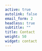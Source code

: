 ```yaml
---
active: true
autolink: false
email_form: 2
headless: true
subtitle: ""
title: Contact
weight: 50
widget: contact
---
```


